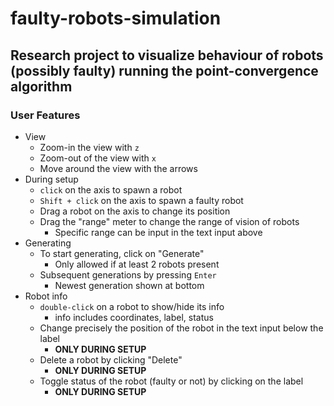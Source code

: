 # faulty-robots-simulation

## Research project to visualize behaviour of robots (possibly faulty) running the point-convergence algorithm

### User Features
* View
  * Zoom-in the view with `z`
  * Zoom-out of the view with `x`
  * Move around the view with the arrows
* During setup
  * `click` on the axis to spawn a robot
  * `Shift + click` on the axis to spawn a faulty robot
  * Drag a robot on the axis to change its position
  * Drag the "range" meter to change the range of vision of robots
    * Specific range can be input in the text input above
* Generating
  * To start generating, click on "Generate"
    * Only allowed if at least 2 robots present
  * Subsequent generations by pressing `Enter`
    * Newest generation shown at bottom
* Robot info
  * `double-click` on a robot to show/hide its info
    * info includes coordinates, label, status
  * Change precisely the position of the robot in the text input below the label
    * **ONLY DURING SETUP**
  * Delete a robot by clicking "Delete"
    * **ONLY DURING SETUP**
  * Toggle status of the robot (faulty or not) by clicking on the label
    * **ONLY DURING SETUP**
